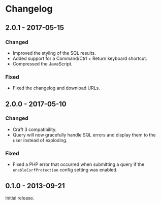 Changelog
=========

## 2.0.1 - 2017-05-15

### Changed
- Improved the styling of the SQL results.
- Added support for a Command/Ctrl + Return keyboard shortcut.
- Compressed the JavaScript.

### Fixed
- Fixed the changelog and download URLs.

## 2.0.0 - 2017-05-10

### Changed
- Craft 3 compatibility.
- Query will now gracefully handle SQL errors and display them to the user instead of exploding.

### Fixed
- Fixed a PHP error that occurred when submitting a query if the `enableCsrfProtection` config setting was enabled.

## 0.1.0 - 2013-09-21

Initial release.
